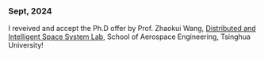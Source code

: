### Sept, 2024

I reveived and accept the Ph.D offer by Prof. Zhaokui Wang, [Distributed and Intelligent Space System Lab](http://www.dssllab.com/), School of Aerospace Engineering, Tsinghua University!
